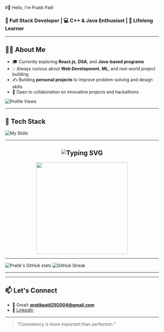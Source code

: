 #👋 Hello, I'm Pratik Patil

### 🚀 Full Stack Developer | 💻 C++ & Java Enthusiast | 🌱 Lifelong Learner

---

## 👨‍💻 About Me
- 🎓 Currently exploring **React.js**, **DSA**, and **Java-based programs**
- 💡 Always curious about **Web Development**, **ML**, and real-world project building
- ✍️ Building **personal projects** to improve problem-solving and design skills
- 🤝 Open to collaboration on innovative projects and hackathons

![Profile Views](https://komarev.com/ghpvc/?username=pratikpatil8512&label=Profile%20views&color=0e75b6&style=flat)

---

## 🔧 Tech Stack

![My Skills](https://skillicons.dev/icons?i=cpp,java,js,react,nodejs,html,css,tailwind,git,github,java)

---

<h2 align="center">
  <img src="https://readme-typing-svg.demolab.com?font=Fira+Code&size=25&pause=1000&color=F78A1A&width=435&lines=Hey+there!+I'm+Pratik+Patil;Welcome+to+my+GitHub+profile" alt="Typing SVG" />
</h2>

<p align="center">
  <img src="https://media.giphy.com/media/qgQUggAC3Pfv687qPC/giphy.gif" width="300">
</p>

---

![Pratik's GitHub stats](https://github-readme-stats.vercel.app/api?username=pratikpatil8512&show_icons=true&theme=radical)
![GitHub Streak](https://github-readme-streak-stats.herokuapp.com/?user=pratikpatil8512&theme=radical)

---


---

## 📫 Let's Connect

- 📩 Gmail: **pratikpatil292004@gmail.com**
- 💼 [LinkedIn](www.linkedin.com/in/pratikpatil29)

---

> “Consistency is more important than perfection.”


